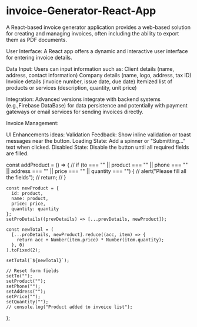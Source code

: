 # invoice-Generator-React-App

A React-based invoice generator application provides a web-based solution for creating and managing invoices, often including the ability to export them as PDF documents.


User Interface:
A React app offers a dynamic and interactive user interface for entering invoice details.


Data Input:
Users can input information such as:
Client details (name, address, contact information)
Company details (name, logo, address, tax ID)
Invoice details (invoice number, issue date, due date)
Itemized list of products or services (description, quantity, unit price)



Integration:
Advanced versions integrate with backend systems (e.g.,Firebase DataBase) for data persistence and potentially with payment gateways or email services for sending invoices directly.


Invoice Management:



UI Enhancements ideas:
Validation Feedback: Show inline validation or toast messages near the button.
Loading State: Add a spinner or "Submitting..." text when clicked.
Disabled State: Disable the button until all required fields are filled.





  const addProduct = () => {
    // if (to === "" || product === "" || phone === "" || address === "" || price === "" || quantity === "") {
    //   alert("Please fill all the fields");
    //   return;
    // }
    
    const newProduct = {
      id: product,
      name: product,
      price: price,
      quantity: quantity
    };
    setProDetails((prevDetails) => [...prevDetails, newProduct]);

    const newTotal = (
      [...proDetails, newProduct].reduce((acc, item) => {
        return acc + Number(item.price) * Number(item.quantity);
      }, 0)
    ).toFixed(2);

    setTotal(`${newTotal}`);

    // Reset form fields
    setTo("");
    setProduct("");
    setPhone("");
    setAddress("");
    setPrice("");
    setQuantity("");
    // console.log("Product added to invoice list");
  };
